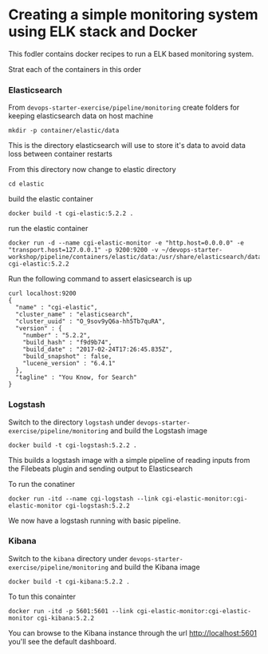 # Creating a simple monitoring system using ELK stack and Docker

This fodler contains docker recipes to run a ELK based monitoring system. 

Strat each of the containers in this order

### Elasticsearch

From ```devops-starter-exercise/pipeline/monitoring``` create folders for keeping elasticsearch data on host machine

```shell
mkdir -p container/elastic/data
```
This is the directory elasticsearch will use to store it's data to avoid data loss between container restarts


From this directory now change to elastic directory

```shell
cd elastic
```

build the elastic container
```shell
docker build -t cgi-elastic:5.2.2 .
```

run the elastic container

```shell
docker run -d --name cgi-elastic-monitor -e "http.host=0.0.0.0" -e "transport.host=127.0.0.1" -p 9200:9200 -v ~/devops-starter-workshop/pipeline/containers/elastic/data:/usr/share/elasticsearch/data cgi-elastic:5.2.2
```

Run the following command to assert elasicsearch is up

```shell
curl localhost:9200
{
  "name" : "cgi-elastic",
  "cluster_name" : "elasticsearch",
  "cluster_uuid" : "O_9sov9yQ6a-hh5Tb7quRA",
  "version" : {
    "number" : "5.2.2",
    "build_hash" : "f9d9b74",
    "build_date" : "2017-02-24T17:26:45.835Z",
    "build_snapshot" : false,
    "lucene_version" : "6.4.1"
  },
  "tagline" : "You Know, for Search"
}
```

### Logstash

Switch to the directory ```logstash``` under ```devops-starter-exercise/pipeline/monitoring``` and build the Logstash image

```shell
docker build -t cgi-logstash:5.2.2 .
```

This builds a logstash image with a simple pipeline of reading inputs from the Filebeats plugin and sending output to Elasticsearch

To run the conatiner 

```shell
docker run -itd --name cgi-logstash --link cgi-elastic-monitor:cgi-elastic-monitor cgi-logstash:5.2.2
```

We now have a logstash running with basic pipeline. 


### Kibana

Switch to the ```kibana``` directory under ```devops-starter-exercise/pipeline/monitoring``` and build the Kibana image

```shell
docker build -t cgi-kibana:5.2.2 .
```

To tun this conainter 

```shell
docker run -itd -p 5601:5601 --link cgi-elastic-monitor:cgi-elastic-monitor cgi-kibana:5.2.2
```

You can browse to the Kibana instance through the url [http://localhost:5601]() you'll see the default dashboard.